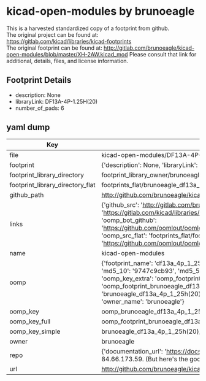 # kicad-open-modules by brunoeagle  
This is a harvested standardized copy of a footprint from github.  
The original project can be found at:  
https://gitlab.com/kicad/libraries/kicad-footprints  
The original footprint can be found at:
http://gitlab.com/brunoeagle/kicad-open-modules/blob/master/XH-2AW.kicad_mod
Please consult that link for additional, details, files, and license information.  
## Footprint Details
* description: None  
* libraryLink: DF13A-4P-1.25H(20)  
* number_of_pads: 6  
## yaml dump  
| Key | Value |  
| --- | --- |  
| file | kicad-open-modules/DF13A-4P-1.25H(20).kicad_mod |  
| footprint | {'description': None, 'libraryLink': 'DF13A-4P-1.25H(20)', 'number_of_pads': 6} |  
| footprint_library_directory | footprint_library_owner/brunoeagle_kicad-open-modules |  
| footprint_library_directory_flat | footprints_flat/brunoeagle_df13a_4p_1_25h(20)_df13a_4p_1_25h(20)/working |  
| github_path | http://github.com/brunoeagle/kicad-open-modules/blob/master/DF13A-4P-1.25H(20).kicad_mod |  
| links | {'github_src': 'http://gitlab.com/brunoeagle/kicad-open-modules/blob/master/XH-2AW.kicad_mod', 'github_src_repo': 'https://gitlab.com/kicad/libraries/kicad-footprints', 'oomp_bot': 'footprints/brunoeagle_df13a_4p_1_25h(20)_df13a_4p_1_25h(20)/working', 'oomp_bot_github': 'https://github.com/oomlout/oomlout_oomp_footprint_bot/tree/main/footprints/brunoeagle_df13a_4p_1_25h(20)_df13a_4p_1_25h(20)/working', 'oomp_src_flat': 'footprints_flat/footprints_flat/brunoeagle_df13a_4p_1_25h(20)_df13a_4p_1_25h(20)/working', 'oomp_src_flat_github': 'https://github.com/oomlout/oomlout_oomp_footprint_src/tree/main/footprints_flat/brunoeagle_df13a_4p_1_25h(20)_df13a_4p_1_25h(20)/working'} |  
| name | kicad-open-modules |  
| oomp | {'footprint_name': 'df13a_4p_1_25h(20)', 'library_name': 'df13a_4p_1_25h(20)_kicad_mod', 'md5': '9747c9cb9344c49bcb3c81592bfc2323', 'md5_10': '9747c9cb93', 'md5_5': '9747c', 'md5_6': '9747c9', 'oomp_key': 'oomp_brunoeagle_df13a_4p_1_25h(20)_df13a_4p_1_25h(20)', 'oomp_key_extra': 'oomp_footprint_brunoeagle_df13a_4p_1_25h(20)_df13a_4p_1_25h(20)', 'oomp_key_full': 'oomp_footprint_brunoeagle_df13a_4p_1_25h(20)_df13a_4p_1_25h(20)_9747c9', 'oomp_key_simple': 'brunoeagle_df13a_4p_1_25h(20)_df13a_4p_1_25h(20)', 'original_filename': 'kicad-open-modules/DF13A-4P-1.25H(20).kicad_mod', 'owner_name': 'brunoeagle'} |  
| oomp_key | oomp_brunoeagle_df13a_4p_1_25h(20)_df13a_4p_1_25h(20) |  
| oomp_key_full | oomp_footprint_brunoeagle_df13a_4p_1_25h(20)_df13a_4p_1_25h(20) |  
| oomp_key_simple | brunoeagle_df13a_4p_1_25h(20)_df13a_4p_1_25h(20) |  
| owner | brunoeagle |  
| repo | {'documentation_url': 'https://docs.github.com/rest/overview/resources-in-the-rest-api#rate-limiting', 'message': "API rate limit exceeded for 84.66.173.59. (But here's the good news: Authenticated requests get a higher rate limit. Check out the documentation for more details.)"} |  
| url | http://github.com/brunoeagle/kicad-open-modules |  

